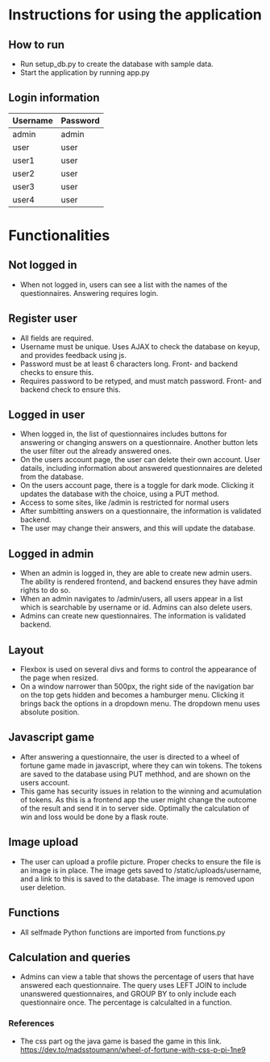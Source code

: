 # Instructions for using the application
## How to run
- Run setup_db.py to create the database with sample data.
- Start the application by running app.py

## Login information
| Username | Password |
|----------|----------|
| admin    | admin    |
| user     | user     |
| user1    | user     |
| user2    | user     |
| user3    | user     |
| user4    | user     |

# Functionalities
## Not logged in
- When not logged in, users can see a list with the names of the questionnaires. Answering requires login.

## Register user
- All fields are required.
- Username must be unique. Uses AJAX to check the database on keyup, and provides feedback using js.
- Password must be at least 6 characters long. Front- and backend checks to ensure this.
- Requires password to be retyped, and must match password. Front- and backend check to ensure this.

## Logged in user
- When logged in, the list of questionnaires includes buttons for answering or changing answers on a questionnaire. Another button lets the user filter out the already answered ones.
- On the users account page, the user can delete their own account. User datails, including information about answered questionnaires are deleted from the database.
- On the users account page, there is a toggle for dark mode. Clicking it updates the database with the choice, using a PUT method.
- Access to some sites, like /admin is restricted for normal users
- After sumbitting answers on a questionnaire, the information is validated backend.
- The user may change their answers, and this will update the database.

## Logged in admin
- When an admin is logged in, they are able to create new admin users. The ability is rendered frontend, and backend ensures they have admin rights to do so.
- When an admin navigates to /admin/users, all users appear in a list which is searchable by username or id. Admins can also delete users.
- Admins can create new questionnaires. The information is validated backend.

## Layout
- Flexbox is used on several divs and forms to control the appearance of the page when resized.
- On a window narrower than 500px, the right side of the navigation bar on the top gets hidden and becomes a hamburger menu. Clicking it brings back the options in a dropdown menu. The dropdown menu uses absolute position.

## Javascript game
- After answering a questionnaire, the user is directed to a wheel of fortune game made in javascript, where they can win tokens. The tokens are saved to the database using PUT methhod, and are shown on the users account.
- This game has security issues in relation to the winning and acumulation of tokens. As this is a frontend app the user might change the outcome of the result and send it in to server side. Optimally the calculation of win and loss would be done by a flask route.

## Image upload
- The user can upload a profile picture. Proper checks to ensure the file is an image is in place. The image gets saved to /static/uploads/username, and a link to this is saved to the database. The image is removed upon user deletion.

## Functions
- All selfmade Python functions are imported from functions.py

## Calculation and queries
- Admins can view a table that shows the percentage of users that have answered each questionnaire. 
The query uses LEFT JOIN to include unanswered questionnaires, and GROUP BY to only include each questionnaire once. The percentage is calculalted in a function.


### References
- The css part og the java game is based the game in this link. https://dev.to/madsstoumann/wheel-of-fortune-with-css-p-pi-1ne9